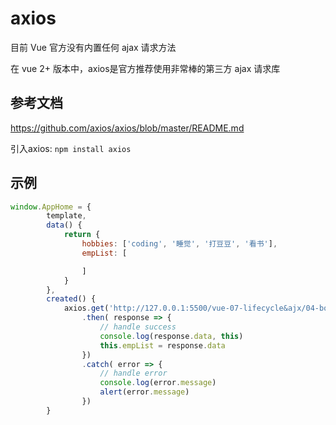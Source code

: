 # axios
目前 Vue 官方没有内置任何 ajax 请求方法

在 vue 2+ 版本中，axios是官方推荐使用非常棒的第三方 ajax 请求库
## 参考文档

https://github.com/axios/axios/blob/master/README.md

引入axios: `npm install axios`

## 示例

```js
window.AppHome = {
        template,
        data() {
            return {
                hobbies: ['coding', '睡觉', '打豆豆', '看书'],
                empList: [

                ]
            }
        },
        created() {
            axios.get('http://127.0.0.1:5500/vue-07-lifecycle&ajx/04-bootstrap-ajax/emp.json')
                .then( response => {
                    // handle success
                    console.log(response.data, this)
                    this.empList = response.data
                })
                .catch( error => {
                    // handle error
                    console.log(error.message)
                    alert(error.message)
                })
        }
```
